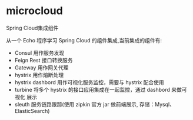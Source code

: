 # microcloud
Spring Cloud集成组件

 从一个 Echo 程序学习 Spring Cloud 的组件集成,当前集成的组件有:
- Consul
  用作服务发现
- Feign 
  Rest 接口转换服务
- Gateway
  用作网关代理
- hystrix
  用作熔断处理
- hystrix dashbord
  用作可视化服务监控，需要与 hystrix 配合使用
- turbine
  将多个 hystrix 的接口应用集成在一起监控，通过 dashbord 来做可视化
展示
- sleuth 服务链路跟踪(使用 zipkin 官方 jar 做前端展示, 存储：Mysql、ElasticSearch)
 